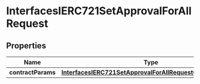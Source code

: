 

# InterfacesIERC721SetApprovalForAllRequest

## Properties

Name | Type | Description | Notes
------------ | ------------- | ------------- | -------------
**contractParams** | [**InterfacesIERC721SetApprovalForAllRequestContractParams**](InterfacesIERC721SetApprovalForAllRequestContractParams.md) |  | 




